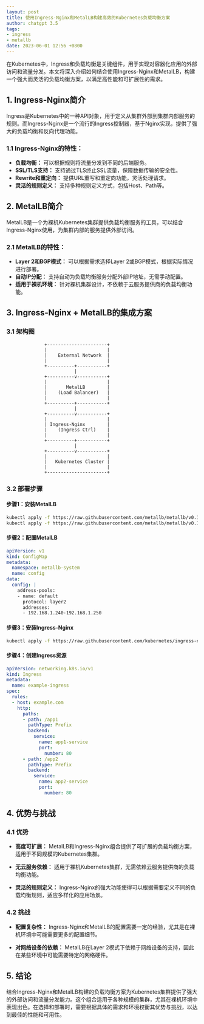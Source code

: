 ```yaml
---
layout: post
title: 使用Ingress-Nginx和MetalLB构建高效的Kubernetes负载均衡方案
author: chatgpt 3.5
tags:
- ingress
- metallb
date: 2023-06-01 12:56 +0800
---
```

在Kubernetes中，Ingress和负载均衡是关键组件，用于实现对容器化应用的外部访问和流量分发。本文将深入介绍如何结合使用Ingress-Nginx和MetalLB，构建一个强大而灵活的负载均衡方案，以满足高性能和可扩展性的需求。

## 1. Ingress-Nginx简介

Ingress是Kubernetes中的一种API对象，用于定义从集群外部到集群内部服务的规则。而Ingress-Nginx是一个流行的Ingress控制器，基于Nginx实现，提供了强大的负载均衡和反向代理功能。

### 1.1 Ingress-Nginx的特性：

- **负载均衡：** 可以根据规则将流量分发到不同的后端服务。
- **SSL/TLS支持：** 支持通过TLS终止SSL流量，保障数据传输的安全性。
- **Rewrite和重定向：** 提供URL重写和重定向功能，灵活处理请求。
- **灵活的规则定义：** 支持多种规则定义方式，包括Host、Path等。

## 2. MetalLB简介

MetalLB是一个为裸机Kubernetes集群提供负载均衡服务的工具，可以结合Ingress-Nginx使用，为集群内部的服务提供外部访问。

### 2.1 MetalLB的特性：

- **Layer 2和BGP模式：** 可以根据需求选择Layer 2或BGP模式，根据实际情况进行部署。
- **自动IP分配：** 支持自动为负载均衡服务分配外部IP地址，无需手动配置。
- **适用于裸机环境：** 针对裸机集群设计，不依赖于云服务提供商的负载均衡功能。

## 3. Ingress-Nginx + MetalLB的集成方案

### 3.1 架构图

```
              +----------------------+
              |                      |
              |    External Network  |
              |                      |
              +----------+-----------+
                         |
              +----------v-----------+
              |                      |
              |       MetalLB        |
              |    (Load Balancer)   |
              |                      |
              +----------+-----------+
                         |
              +----------v-----------+
              |                      |
              | Ingress-Nginx        |
              |    (Ingress Ctrl)    |
              |                      |
              +----------+-----------+
                         |
              +----------v-----------+
              |                      |
              |   Kubernetes Cluster |
              |                      |
              +----------------------+
```

### 3.2 部署步骤

#### 步骤1：安装MetalLB

```bash
kubectl apply -f https://raw.githubusercontent.com/metallb/metallb/v0.11.0/manifests/namespace.yaml
kubectl apply -f https://raw.githubusercontent.com/metallb/metallb/v0.11.0/manifests/metallb.yaml
```

#### 步骤2：配置MetalLB

```yaml
apiVersion: v1
kind: ConfigMap
metadata:
  namespace: metallb-system
  name: config
data:
  config: |
    address-pools:
    - name: default
      protocol: layer2
      addresses:
      - 192.168.1.240-192.168.1.250
```

#### 步骤3：安装Ingress-Nginx

```bash
kubectl apply -f https://raw.githubusercontent.com/kubernetes/ingress-nginx/main/deploy/static/provider/baremetal/deploy.yaml
```

#### 步骤4：创建Ingress资源

```yaml
apiVersion: networking.k8s.io/v1
kind: Ingress
metadata:
  name: example-ingress
spec:
  rules:
  - host: example.com
    http:
      paths:
      - path: /app1
        pathType: Prefix
        backend:
          service:
            name: app1-service
            port:
              number: 80
      - path: /app2
        pathType: Prefix
        backend:
          service:
            name: app2-service
            port:
              number: 80
```

## 4. 优势与挑战

### 4.1 优势

- **高度可扩展：** MetalLB和Ingress-Nginx组合提供了可扩展的负载均衡方案，适用于不同规模的Kubernetes集群。

- **无云服务依赖：** 适用于裸机Kubernetes集群，无需依赖云服务提供商的负载均衡功能。

- **灵活的规则定义：** Ingress-Nginx的强大功能使得可以根据需要定义不同的负载均衡规则，适应多样化的应用场景。

### 4.2 挑战

- **配置复杂性：** Ingress-Nginx和MetalLB的配置需要一定的经验，尤其是在裸机环境中可能需要更多的配置细节。

- **对网络设备的依赖：** MetalLB在Layer 2模式下依赖于网络设备的支持，因此在某些环境中可能需要特定的网络硬件。

## 5. 结论

结合Ingress-Nginx和MetalLB构建的负载均衡方案为Kubernetes集群提供了强大的外部访问和流量分发能力。这个组合适用于各种规模的集群，尤其在裸机环境中表现出色。在选择和部署时，需要根据具体的需求和环境权衡其优势与挑战，以达到最佳的性能和可用性。
